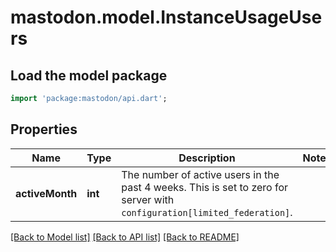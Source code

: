 # mastodon.model.InstanceUsageUsers

## Load the model package
```dart
import 'package:mastodon/api.dart';
```

## Properties
Name | Type | Description | Notes
------------ | ------------- | ------------- | -------------
**activeMonth** | **int** | The number of active users in the past 4 weeks. This is set to zero for server with `configuration[limited_federation]`. | 

[[Back to Model list]](../README.md#documentation-for-models) [[Back to API list]](../README.md#documentation-for-api-endpoints) [[Back to README]](../README.md)


